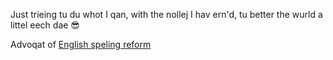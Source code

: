 Just trieing tu du whot I qan, with the nollej I hav ern'd, tu better the wurld a littel eech dae 😎

Advoqat of [English speling reform](https://github.com/jaigak/Qlere-English)

